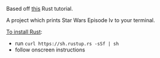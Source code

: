 Based off [this](https://github.com/kamalmarhubi/rust-intro-ngw) Rust tutorial.

A project which prints Star Wars Episode Iv to your terminal.

[To install Rust](https://www.rust-lang.org/en-US/install.html):
- run `curl https://sh.rustup.rs -sSf | sh`
- follow onscreen instructions
